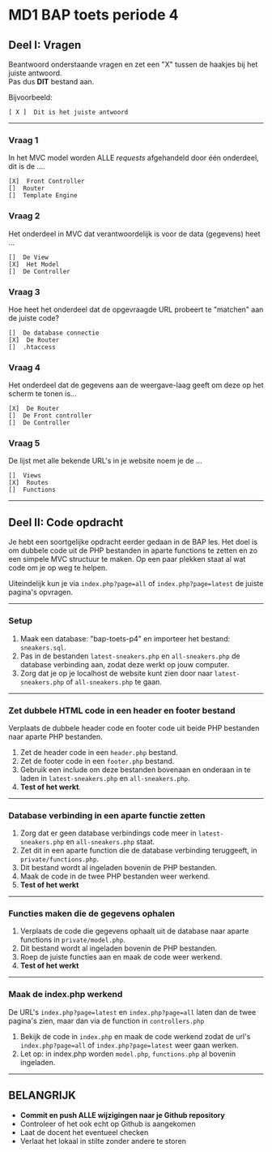 # MD1 BAP toets periode 4

## Deel I: Vragen

Beantwoord onderstaande vragen en zet een "X" tussen de haakjes bij het juiste antwoord.  
Pas dus **DIT** bestand aan.  

Bijvoorbeeld:
```
[ X ]  Dit is het juiste antwoord
```
---
### Vraag 1
In het MVC model worden ALLE *requests* afgehandeld door één onderdeel, dit is de ....
```
[X]  Front Controller
[]  Router
[]  Template Engine
```

### Vraag 2
Het onderdeel in MVC dat verantwoordelijk is voor de data (gegevens) heet ...
```
[]  De View
[X]  Het Model
[]  De Controller
```

### Vraag 3
Hoe heet het onderdeel dat de opgevraagde URL probeert te "matchen" aan de juiste code?
```
[]  De database connectie
[X]  De Router
[]  .htaccess
```

### Vraag 4
Het onderdeel dat de gegevens aan de weergave-laag geeft om deze op het scherm te tonen is...
```
[X]  De Router
[]  De Front controller
[]  De Controller
```

### Vraag 5
De lijst met alle bekende URL's in je website noem je de ...
```
[]  Views
[X]  Routes
[]  Functions
```

---
## Deel II: Code opdracht
Je hebt een soortgelijke opdracht eerder gedaan in de BAP les. Het doel is om dubbele code uit de PHP bestanden in aparte functions te zetten en zo een simpele MVC structuur te maken.
Op een paar plekken staat al wat code om je op weg te helpen.  

Uiteindelijk kun je via `index.php?page=all` of `index.php?page=latest` de juiste pagina's opvragen.

---
### Setup
1. Maak een database: "bap-toets-p4" en importeer het bestand: `sneakers.sql`.
2. Pas in de bestanden `latest-sneakers.php` en `all-sneakers.php` de database verbinding aan, zodat deze werkt op jouw computer.
3. Zorg dat je op je localhost de website kunt zien door naar `latest-sneakers.php` of `all-sneakers.php` te gaan.

---
### Zet dubbele HTML code in een header en footer bestand
Verplaats de dubbele header code en footer code uit beide PHP bestanden naar aparte PHP bestanden.
1. Zet de header code in een `header.php` bestand.
2. Zet de footer code in een `footer.php` bestand.
3. Gebruik een include om deze bestanden bovenaan en onderaan in te laden in `latest-sneakers.php` en `all-sneakers.php`.
4. **Test of het werkt**.
---
### Database verbinding in een aparte functie zetten
1. Zorg dat er geen database verbindings code meer in `latest-sneakers.php` en `all-sneakers.php` staat.
2. Zet dit in een aparte function die de database verbinding teruggeeft, in `private/functions.php`.
3. Dit bestand wordt al ingeladen bovenin de PHP bestanden.
4. Maak de code in de twee PHP bestanden weer werkend.
5. **Test of het werkt**
---
### Functies maken die de gegevens ophalen
1. Verplaats de code die gegevens ophaalt uit de database naar aparte functions in `private/model.php`.
2. Dit bestand wordt al ingeladen bovenin de PHP bestanden.
3. Roep de juiste functies aan en maak de code weer werkend.
4. **Test of het werkt**
---
### Maak de index.php werkend
De URL's `index.php?page=latest` en `index.php?page=all` laten dan de twee pagina's zien, maar dan via de function in `controllers.php`
1. Bekijk de code in `index.php` en maak de code werkend zodat de url's `index.php?page=all` of `index.php?page=latest` weer gaan werken.
2. Let op: in index.php worden `model.php`, `functions.php` al bovenin ingeladen.
---

## BELANGRIJK
- **Commit en push ALLE wijzigingen naar je Github repository**
- Controleer of het ook echt op Github is aangekomen
- Laat de docent het eventueel checken
- Verlaat het lokaal in stilte zonder andere te storen
